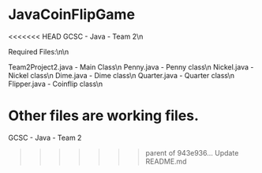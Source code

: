 # JavaCoinFlipGame
<<<<<<< HEAD
GCSC - Java - Team 2\n

Required Files:\n\n

Team2Project2.java - Main Class\n
Penny.java  - Penny class\n
Nickel.java - Nickel class\n
Dime.java - Dime class\n
Quarter.java - Quarter class\n
Flipper.java - Coinflip class\n

Other files are working files.
=======
GCSC - Java - Team 2
>>>>>>> parent of 943e936... Update README.md
